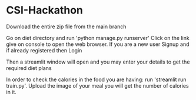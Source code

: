 # CSI-Hackathon

Download the entire zip file from the main branch

Go on diet directory and run 'python manage.py runserver'
Click on the link give on console to open the web browser.
If you are a new user Signup and if already registered then Login

Then a streamlit window will open and you may enter your details to get the required diet plans

In order to check the calories in the food you are having:
run 'streamlit run train.py'.
Upload the image of your meal you will get the number of calories in it. 
